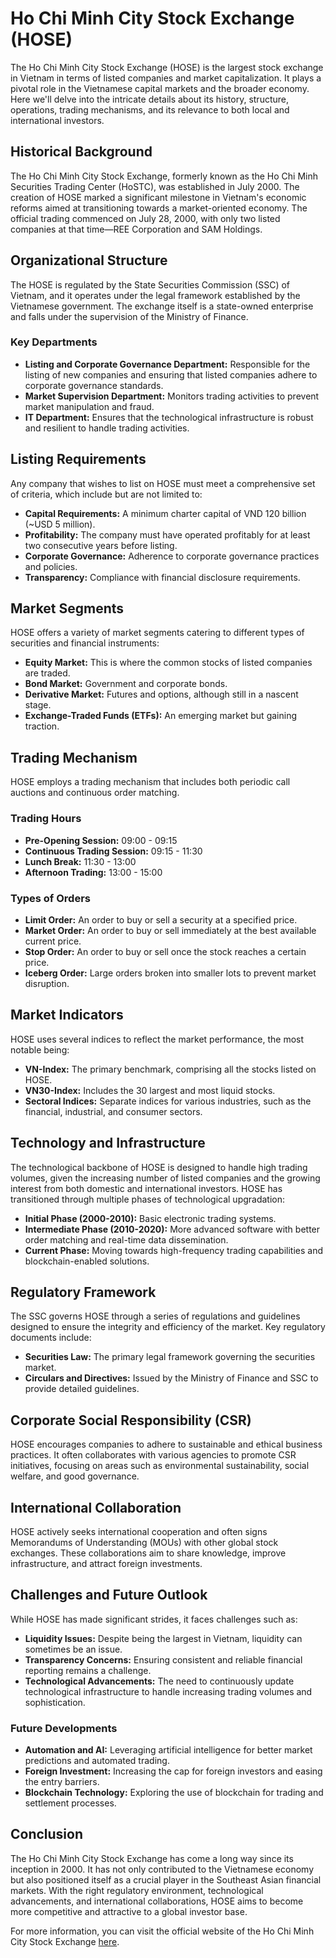 # Ho Chi Minh City Stock Exchange (HOSE)

The Ho Chi Minh City Stock Exchange (HOSE) is the largest stock exchange in Vietnam in terms of listed companies and market capitalization. It plays a pivotal role in the Vietnamese capital markets and the broader economy. Here we'll delve into the intricate details about its history, structure, operations, trading mechanisms, and its relevance to both local and international investors. 

## Historical Background

The Ho Chi Minh City Stock Exchange, formerly known as the Ho Chi Minh Securities Trading Center (HoSTC), was established in July 2000. The creation of HOSE marked a significant milestone in Vietnam's economic reforms aimed at transitioning towards a market-oriented economy. The official trading commenced on July 28, 2000, with only two listed companies at that time—REE Corporation and SAM Holdings.

## Organizational Structure

The HOSE is regulated by the State Securities Commission (SSC) of Vietnam, and it operates under the legal framework established by the Vietnamese government. The exchange itself is a state-owned enterprise and falls under the supervision of the Ministry of Finance.

### Key Departments 

- **Listing and Corporate Governance Department:** Responsible for the listing of new companies and ensuring that listed companies adhere to corporate governance standards.
- **Market Supervision Department:** Monitors trading activities to prevent market manipulation and fraud.
- **IT Department:** Ensures that the technological infrastructure is robust and resilient to handle trading activities.

## Listing Requirements

Any company that wishes to list on HOSE must meet a comprehensive set of criteria, which include but are not limited to:

- **Capital Requirements:** A minimum charter capital of VND 120 billion (~USD 5 million).
- **Profitability:** The company must have operated profitably for at least two consecutive years before listing.
- **Corporate Governance:** Adherence to corporate governance practices and policies.
- **Transparency:** Compliance with financial disclosure requirements.

## Market Segments

HOSE offers a variety of market segments catering to different types of securities and financial instruments:

- **Equity Market:** This is where the common stocks of listed companies are traded.
- **Bond Market:** Government and corporate bonds.
- **Derivative Market:** Futures and options, although still in a nascent stage.
- **Exchange-Traded Funds (ETFs):** An emerging market but gaining traction.

## Trading Mechanism

HOSE employs a trading mechanism that includes both periodic call auctions and continuous order matching. 

### Trading Hours

- **Pre-Opening Session:** 09:00 - 09:15
- **Continuous Trading Session:** 09:15 - 11:30
- **Lunch Break:** 11:30 - 13:00
- **Afternoon Trading:** 13:00 - 15:00

### Types of Orders

- **Limit Order:** An order to buy or sell a security at a specified price.
- **Market Order:** An order to buy or sell immediately at the best available current price.
- **Stop Order:** An order to buy or sell once the stock reaches a certain price.
- **Iceberg Order:** Large orders broken into smaller lots to prevent market disruption.

## Market Indicators

HOSE uses several indices to reflect the market performance, the most notable being:

- **VN-Index:** The primary benchmark, comprising all the stocks listed on HOSE.
- **VN30-Index:** Includes the 30 largest and most liquid stocks.
- **Sectoral Indices:** Separate indices for various industries, such as the financial, industrial, and consumer sectors.

## Technology and Infrastructure

The technological backbone of HOSE is designed to handle high trading volumes, given the increasing number of listed companies and the growing interest from both domestic and international investors. HOSE has transitioned through multiple phases of technological upgradation:

- **Initial Phase (2000-2010):** Basic electronic trading systems.
- **Intermediate Phase (2010-2020):** More advanced software with better order matching and real-time data dissemination.
- **Current Phase:** Moving towards high-frequency trading capabilities and blockchain-enabled solutions.

## Regulatory Framework

The SSC governs HOSE through a series of regulations and guidelines designed to ensure the integrity and efficiency of the market. Key regulatory documents include:

- **Securities Law:** The primary legal framework governing the securities market.
- **Circulars and Directives:** Issued by the Ministry of Finance and SSC to provide detailed guidelines.

## Corporate Social Responsibility (CSR)

HOSE encourages companies to adhere to sustainable and ethical business practices. It often collaborates with various agencies to promote CSR initiatives, focusing on areas such as environmental sustainability, social welfare, and good governance.

## International Collaboration

HOSE actively seeks international cooperation and often signs Memorandums of Understanding (MOUs) with other global stock exchanges. These collaborations aim to share knowledge, improve infrastructure, and attract foreign investments.

## Challenges and Future Outlook

While HOSE has made significant strides, it faces challenges such as:

- **Liquidity Issues:** Despite being the largest in Vietnam, liquidity can sometimes be an issue.
- **Transparency Concerns:** Ensuring consistent and reliable financial reporting remains a challenge.
- **Technological Advancements:** The need to continuously update technological infrastructure to handle increasing trading volumes and sophistication.

### Future Developments

- **Automation and AI:** Leveraging artificial intelligence for better market predictions and automated trading.
- **Foreign Investment:** Increasing the cap for foreign investors and easing the entry barriers.
- **Blockchain Technology:** Exploring the use of blockchain for trading and settlement processes.

## Conclusion

The Ho Chi Minh City Stock Exchange has come a long way since its inception in 2000. It has not only contributed to the Vietnamese economy but also positioned itself as a crucial player in the Southeast Asian financial markets. With the right regulatory environment, technological advancements, and international collaborations, HOSE aims to become more competitive and attractive to a global investor base.

For more information, you can visit the official website of the Ho Chi Minh City Stock Exchange [here](https://www.hsx.vn/).